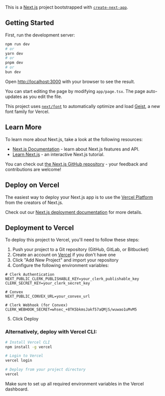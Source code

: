 This is a [Next.js](https://nextjs.org) project bootstrapped with [`create-next-app`](https://nextjs.org/docs/app/api-reference/cli/create-next-app).

## Getting Started

First, run the development server:

```bash
npm run dev
# or
yarn dev
# or
pnpm dev
# or
bun dev
```

Open [http://localhost:3000](http://localhost:3000) with your browser to see the result.

You can start editing the page by modifying `app/page.tsx`. The page auto-updates as you edit the file.

This project uses [`next/font`](https://nextjs.org/docs/app/building-your-application/optimizing/fonts) to automatically optimize and load [Geist](https://vercel.com/font), a new font family for Vercel.

## Learn More

To learn more about Next.js, take a look at the following resources:

- [Next.js Documentation](https://nextjs.org/docs) - learn about Next.js features and API.
- [Learn Next.js](https://nextjs.org/learn) - an interactive Next.js tutorial.

You can check out [the Next.js GitHub repository](https://github.com/vercel/next.js) - your feedback and contributions are welcome!

## Deploy on Vercel

The easiest way to deploy your Next.js app is to use the [Vercel Platform](https://vercel.com/new?utm_medium=default-template&filter=next.js&utm_source=create-next-app&utm_campaign=create-next-app-readme) from the creators of Next.js.

Check out our [Next.js deployment documentation](https://nextjs.org/docs/app/building-your-application/deploying) for more details.

## Deployment to Vercel

To deploy this project to Vercel, you'll need to follow these steps:

1. Push your project to a Git repository (GitHub, GitLab, or Bitbucket)
2. Create an account on [Vercel](https://vercel.com) if you don't have one
3. Click "Add New Project" and import your repository
4. Configure the following environment variables:

```
# Clerk Authentication
NEXT_PUBLIC_CLERK_PUBLISHABLE_KEY=your_clerk_publishable_key
CLERK_SECRET_KEY=your_clerk_secret_key

# Convex
NEXT_PUBLIC_CONVEX_URL=your_convex_url

# Clerk Webhook (for Convex)
CLERK_WEBHOOK_SECRET=whsec_+8TK5bkmsJakf57aQMjS/wuwao1uMvM5
```

5. Click Deploy

### Alternatively, deploy with Vercel CLI:

```bash
# Install Vercel CLI
npm install -g vercel

# Login to Vercel
vercel login

# Deploy from your project directory
vercel
```

Make sure to set up all required environment variables in the Vercel dashboard.
